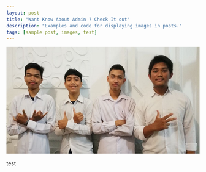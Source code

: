 ```yaml
---
layout: post
title: "Want Know About Admin ? Check It out"
description: "Examples and code for displaying images in posts."
tags: [sample post, images, test]
---
```



<img src="../images/all4.jpg" >

test
	



